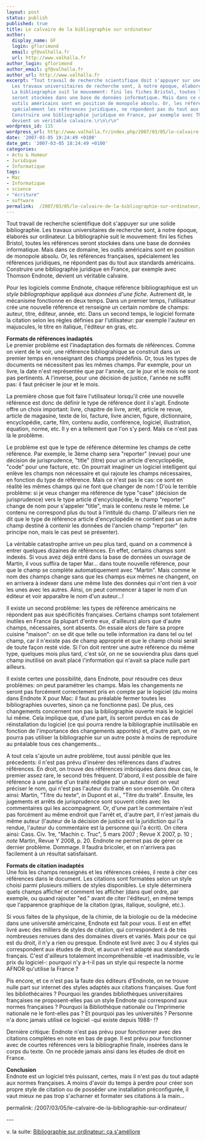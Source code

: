 ```yaml
---
layout: post
status: publish
published: true
title: Le calvaire de la bibliographie sur ordinateur
author:
  display_name: GF
  login: gflorimond
  email: gf@valhalla.fr
  url: http://www.valhalla.fr
author_login: gflorimond
author_email: gf@valhalla.fr
author_url: http://www.valhalla.fr
excerpt: "Tout travail de recherche scientifique doit s'appuyer sur une solide bibliographie.
  Les travaux universitaires de recherche sont, à notre époque, élaborés sur ordinateur.
  La bibliographie suit le mouvement: fini les fiches Bristol, toutes les références
  seront stockées dans une base de données informatique. Mais dans ce domaine, les
  outils américains sont en position de monopole absolu. Or, les références françaises,
  spécialement les références juridiques, ne répondent pas du tout aux standards américains.
  Construire une bibliographie juridique en France, par exemple avec Thomson Endnote,
  devient un véritable calvaire.\r\n\r\n"
wordpress_id: 115
wordpress_url: http://www.valhalla.fr/index.php/2007/03/05/le-calvaire-de-la-bibliographie-sur-ordinateur/
date: '2007-03-05 19:24:49 +0100'
date_gmt: '2007-03-05 18:24:49 +0100'
categories:
- Actu & Humeur
- Juridique
- Informatique
tags:
- Mac
- Informatique
- science
- "écriture"
- software
permalink:  /2007/03/05/le-calvaire-de-la-bibliographie-sur-ordinateur/
---
```

<p>Tout travail de recherche scientifique doit s'appuyer sur une solide bibliographie. Les travaux universitaires de recherche sont, à notre époque, élaborés sur ordinateur. La bibliographie suit le mouvement: fini les fiches Bristol, toutes les références seront stockées dans une base de données informatique. Mais dans ce domaine, les outils américains sont en position de monopole absolu. Or, les références françaises, spécialement les références juridiques, ne répondent pas du tout aux standards américains. Construire une bibliographie juridique en France, par exemple avec Thomson Endnote, devient un véritable calvaire.</p>
<p><a id="more"></a><a id="more-115"></a></p>
<p>Pour les logiciels comme Endnote, chaque référence bibliographique est un <em>style bibliographique</em> appliqué aux <em>données d'une fiche</em>. Autrement dit, le mécanisme fonctionne en deux temps. Dans un premier temps, l'utilisateur crée une nouvelle référence et renseigne un certain nombre de champs: auteur, titre, éditeur, année, etc. Dans un second temps, le logiciel formate la citation selon les règles définies par l'utilisateur: par exemple l'auteur en majuscules, le titre en italique, l'éditeur en gras, etc.</p>
<p><strong>Formats de références inadaptés</strong><br />
Le premier problème est l'inadaptation des formats de références. Comme on vient de le voir, une référence bibliograhique se construit dans un premier temps en renseignant des champs prédéfinis. Or, tous les types de documents ne nécessitent pas les mêmes champs. Par exemple, pour un livre, la date n'est représentée que par l'année, car le jour et le mois ne sont pas pertinents. A l'inverse, pour une décision de justice, l'année ne suffit pas: il faut préciser le jour et le mois. </p>
<p>La première chose que foit faire l'utilisateur lorsqu'il crée une nouvelle référence est donc de définir le type de référence dont il s'agit. Endnote offre un choix important: livre, chapitre de livre, arrêt, article re revue, article de magasine, texte de loi, facture, livre ancien, figure, dictionnaire, encyclopédie, carte, film, contenu audio, conférence, logiciel, illustration, équation, norme, etc. Il y en a tellement que l'on s'y perd. Mais ce n'est pas là le problème.</p>
<p>Le problème est que le type de référence détermine les champs de cette référence. Par exemple, le 3ème champ sera "reporter" (revue) pour une décision de jurisprudence, "title" (titre) pour un article d'encyclopédie, "code" pour une facture, etc. On pourrait imaginer un logiciel intelligent qui enlève les champs non nécessaire et qui rajoute les champs nécessaires, en fonction du type de référence. Mais ce n'est pas le cas: ce sont en réalité les mêmes champs qui ne font que changer de nom ! D'où le terrible problème: si je veux changer ma référence de type "case" (décision de jurisprudence) vers le type article d'encyclopédie, le champ "reporter" change de nom pour s'appeler "title", mais le contenu reste le même. Le contenu ne correspond plus du tout à l'intitulé du champ. D'ailleurs rien ne dit que le type de référence article d'encyclopédie ne contient pas un autre champ destiné à contenir les données de l'ancien champ "reporter" (en principe non, mais le cas peut se présenter).</p>
<p>La véritable catastrophe arrive un peu plus tard, quand on a commencé à entrer quelques dizaines de références. En effet, certains champs sont indexés. Si vous avez déjà entré dans la base de données un ouvrage de Martin, il vous suffira de taper Mar... dans toute nouvelle référence, pour que le champ se complète automatiquement avec "Martin". Mais comme le nom des champs change sans que les champs eux mêmes ne changent, on en arrivera à indexer dans une même liste des données qui n'ont rien à voir les unes avec les autres. Ainsi, on peut commencer à taper le nom d'un éditeur et voir apparaître le nom d'un auteur...!</p>
<p>Il existe un second problème: les types de référence américains ne répondent pas aux spécificités françaises. Certains champs sont totalement inutiles en France (la plupart d'entre eux, d'ailleurs) alors que d'autre champs, nécessaires, sont absents. On essaie alors de faire sa propre cuisine "maison": on se dit que telle ou telle information ira dans tel ou tel champ, car il n'existe pas de champ approprié et que le champ choisi serait de toute façon resté vide. Si l'on doit rentrer une autre référence du même type, quelques mois plus tard, c'est sûr, on ne se souviendra plus dans quel champ inutilisé on avait placé l'information qui n'avait sa place nulle part ailleurs.</p>
<p>Il existe certes une possibilité, dans Endnote, pour résoudre ces deux problèmes: on peut paramétrer les champs. Mais les changements ne seront pas forcément correctement pris en compte par le logiciel (du moins dans Endnote X pour Mac: il faut au préalable fermer toutes les bibliographies ouvertes, sinon ça ne fonctionne pas). De plus, ces changements concernent non pas la bibliographie ouverte mais le logiciel lui même. Cela implique que, d'une part, ils seront perdus en cas de réinstallation du logiciel (ce qui pourra rendre la bibliographie inutilisable en fonction de l'importance des changements apportés) et, d'autre part, on ne pourra pas utiliser la bibliographie sur un autre poste à moins de reproduire au préalable tous ces changements...</p>
<p>A tout cela s'ajoute un autre problème, tout aussi pénible que les précedents: il n'est pas prévu d'insérer des références dans d'autres références. En droit, on trouve des références imbriquées dans deux cas, le premier assez rare, le second très fréquent. D'abord, il est possible de faire référence à une partie d'un traité rédigée par un auteur dont on veut préciser le nom, qui n'est pas l'auteur du traité en son ensemble. On citera ainsi: Martin, "Titre du texte", <em>in</em> Dupont et al., "Titre du traité". Ensuite, les jugements et arrêts de jurisprudence sont souvent cités avec les commentaires qui les accompagnent. Or, d'une part le commentaire n'est pas forcément au même endroit que l'arrêt et, d'autre part, il n'est jamais du même auteur (l'auteur de la décision de justice est la juridiction qui l'a rendue, l'auteur du commentaire est la personne qui l'a écrit). On citera ainsi: Cass. Civ. 1re, "Machin c. Truc", 5 mars 2007 ; Revue X 2007, p. 10 ; <em>note</em> Martin, Revue Y 2008, p. 20. Endnote ne permet pas de gérer ce dernier problème. Dommage. Il faudra bricoler, et on n'arrivera pas facilement à un résultat satisfaisant.</p>
<p><strong>Formats de citation inadaptés</strong><br />
Une fois les champs renseignés et les références créées, il reste à citer ces références dans le document. Les citations sont formatées selon un style choisi parmi plusieurs milliers de styles disponibles. Le style déterminera quels champs afficher et comment les afficher (dans quel ordre, par exemple, ou quand rajouter "ed." avant de citer l'éditeur), en même temps que l'apparence graphique de la citation (gras, italique, souligné, etc.).</p>
<p>Si vous faites de la physique, de la chimie, de la biologie ou de la médecine dans une université américaine, Endnote est fait pour vous. Il est en effet livré avec des milliers de styles de citation, qui correspondent à de très nombreuses renvues dans des domaines divers et variés. Mais pour ce qui est du droit, il n'y a rien ou presque. Endnote est livré avec 3 ou 4 styles qui correspondent aux études de droit, et aucun n'est adapté aux standards français. C'est d'ailleurs totalement incompréhensible -et inadmissible, vu le prix du logiciel-: pourquoi n'y a-t-il pas un style qui respecte la norme AFNOR qu'utilise la France ?</p>
<p>Pis encore, et ce n'est pas la faute des éditeurs d'Endnote, on ne trouve nulle part sur internet des styles adaptés aux citations françaises. Que font les bibliothécaires ? Pourquoi les grandes bibliothèques universitaires françaises ne proposent-elles pas un style Endnote qui correspond aux normes françaises ? Pourquoi la Bibliothèque nationale ou l'Imprimerie nationale ne le font-elles pas ? Et pourquoi pas les universités ? Personne n'a donc jamais utilisé ce logiciel -qui existe depuis 1988- !?</p>
<p>Dernière critique: Endnote n'est pas prévu pour fonctionner avec des citations complètes en note en bas de page. Il est prévu pour fonctionner avec de courtes références vers la bibliographie finale, insérées dans le corps du texte. On ne procède jamais ainsi dans les études de droit en France.</p>
<p><strong>Conclusion</strong><br />
Endnote est un logiciel très puissant, certes, mais il n'est pas du tout adapté aux normes françaises. A moins d'avoir du temps à perdre pour créer son propre style de citation ou de posséder une installation préconfigurée, il vaut mieux ne pas trop s'acharner et formater ses citations à la main...</p>
permalink:  /2007/03/05/le-calvaire-de-la-bibliographie-sur-ordinateur/
<p>---</p>
<p>v. la suite: <a href="http://www.valhalla.fr/index.php/2007/03/11/bibliographie-sur-ordinateur-ca-sameliore/">Bibliographie sur ordinateur: ça s'améliore</a></p>
